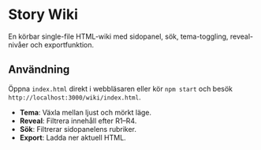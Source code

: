 # Story Wiki

En körbar single-file HTML-wiki med sidopanel, sök, tema-toggling, reveal-nivåer och exportfunktion.

## Användning

Öppna `index.html` direkt i webbläsaren eller kör `npm start` och besök `http://localhost:3000/wiki/index.html`.

- **Tema**: Växla mellan ljust och mörkt läge.
- **Reveal**: Filtrera innehåll efter R1–R4.
- **Sök**: Filtrerar sidopanelens rubriker.
- **Export**: Ladda ner aktuell HTML.
